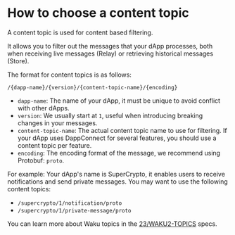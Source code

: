 # How to choose a content topic

A content topic is used for content based filtering.

It allows you to filter out the messages that your dApp processes,
both when receiving live messages (Relay) or retrieving historical messages (Store).

The format for content topics is as follows:

`/{dapp-name}/{version}/{content-topic-name}/{encoding}`

- `dapp-name`: The name of your dApp, it must be unique to avoid conflict with other dApps.
- `version`: We usually start at `1`, useful when introducing breaking changes in your messages.
- `content-topic-name`: The actual content topic name to use for filtering.
  If your dApp uses DappConnect for several features,
  you should use a content topic per feature.
- `encoding`: The encoding format of the message, we recommend using Protobuf: `proto`.

For example: Your dApp's name is SuperCrypto,
it enables users to receive notifications and send private messages.
You may want to use the following content topics:

- `/supercrypto/1/notification/proto`
- `/supercrypto/1/private-message/proto`

You can learn more about Waku topics in the [23/WAKU2-TOPICS](https://rfc.vac.dev/spec/23/) specs.
